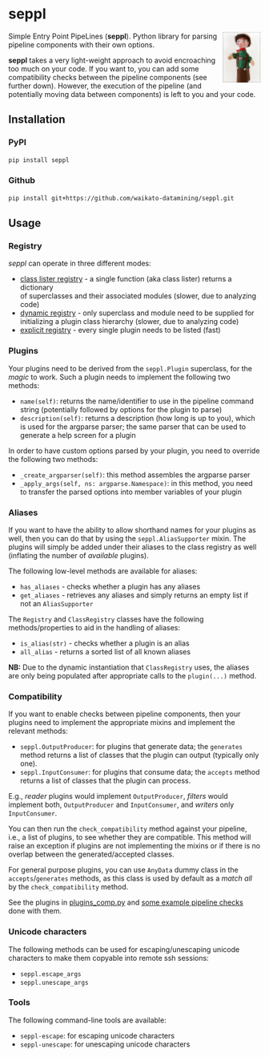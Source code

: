 # seppl
<img align="right" src="img/seppl_logo.png" width="15%"/>

Simple Entry Point PipeLines (**seppl**). Python library for parsing pipeline 
components with their own options. 

**seppl** takes a very light-weight approach to avoid encroaching too much on
your code. If you want to, you can add some compatibility checks between the 
pipeline components (see further down).
However, the execution of the pipeline (and potentially moving data between 
components) is left to you and your code.


## Installation

### PyPI

```bash
pip install seppl 
```

### Github

```bash
pip install git+https://github.com/waikato-datamining/seppl.git
```


## Usage

### Registry

*seppl* can operate in three different modes:

* [class lister registry](docs/class_lister_registry.md) - a single function (aka class lister) returns a dictionary  
  of superclasses and their associated modules (slower, due to analyzing code) 
* [dynamic registry](docs/dynamic_registry.md) - only superclass and module need to be supplied for initializing 
  a plugin class hierarchy (slower, due to analyzing code)
* [explicit registry](docs/explicit_registry.md) - every single plugin needs to be listed (fast)


### Plugins

Your plugins need to be derived from the `seppl.Plugin` superclass, for the
*magic* to work. Such a plugin needs to implement the following two methods:

* `name(self)`: returns the name/identifier to use in the pipeline command string 
  (potentially followed by options for the plugin to parse)
* `description(self)`: returns a description (how long is up to you), which is used
  for the argparse parser; the same parser that can be used to generate a help
  screen for a plugin

In order to have custom options parsed by your plugin, you need to override
the following two methods:

* `_create_argparser(self)`: this method assembles the argparse parser
* `_apply_args(self, ns: argparse.Namespace)`: in this method, you need to 
  transfer the parsed options into member variables of your plugin 


### Aliases

If you want to have the ability to allow shorthand names for your plugins as well,
then you can do that by using the `seppl.AliasSupporter` mixin. The plugins will
simply be added under their aliases to the class registry as well (inflating the 
number of *available* plugins).

The following low-level methods are available for aliases:

* `has_aliases` - checks whether a plugin has any aliases
* `get_aliases` - retrieves any aliases and simply returns an empty list if not an `AliasSupporter`

The `Registry` and `ClassRegistry` classes have the following methods/properties 
to aid in the handling of aliases:

* `is_alias(str)` - checks whether a plugin is an alias
* `all_alias` - returns a sorted list of all known aliases

**NB:** Due to the dynamic instantiation that `ClassRegistry` uses, the aliases
are only being populated after appropriate calls to the `plugin(...)` method.


### Compatibility

If you want to enable checks between pipeline components, then your plugins
need to implement the appropriate mixins and implement the relevant methods:

* `seppl.OutputProducer`: for plugins that generate data; the `generates` method
  returns a list of classes that the plugin can output (typically only one).
* `seppl.InputConsumer`: for plugins that consume data; the `accepts` method
  returns a list of classes that the plugin can process.

E.g., *reader* plugins would implement `OutputProducer`, *filters* would 
implement both, `OutputProducer` and `InputConsumer`, and *writers* only
`InputConsumer`.

You can then run the `check_compatibility` method against your pipeline,
i.e., a list of plugins, to see whether they are compatible. This method will
raise an exception if plugins are not implementing the mixins or if there is
no overlap between the generated/accepted classes.

For general purpose plugins, you can use `AnyData` dummy class in the
`accepts`/`generates` methods, as this class is used by default as a 
*match all* by the `check_compatibility` method.

See the plugins in [plugins_comp.py](https://github.com/waikato-datamining/seppl-example/blob/main/src/my/plugins_comp.py)
and [some example pipeline checks](https://github.com/waikato-datamining/seppl-example/blob/main/src/my/usage/compatibility.py)
done with them. 


### Unicode characters

The following methods can be used for escaping/unescaping unicode characters
to make them copyable into remote ssh sessions:

* `seppl.escape_args`
* `seppl.unescape_args`


### Tools

The following command-line tools are available:

* `seppl-escape`: for escaping unicode characters
* `seppl-unescape`: for unescaping unicode characters
